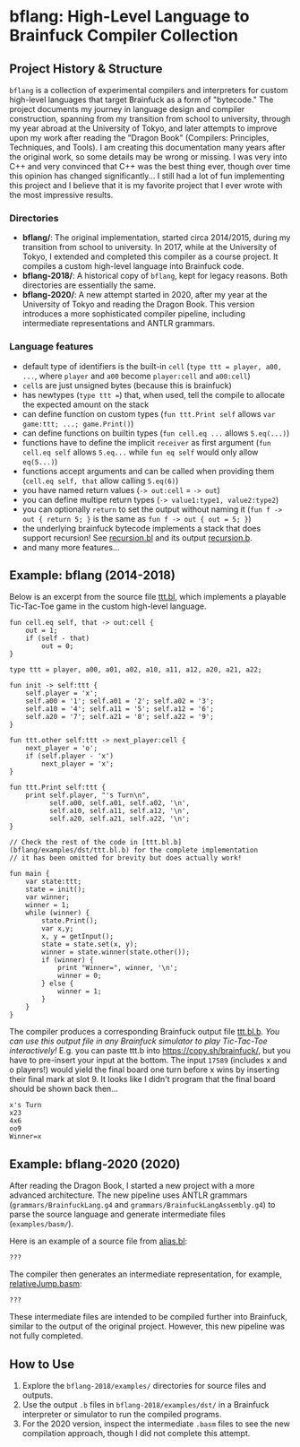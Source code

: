 # bflang: High-Level Language to Brainfuck Compiler Collection

## Project History & Structure

`bflang` is a collection of experimental compilers and interpreters for custom high-level languages that target Brainfuck as a form of "bytecode." The project documents my journey in language design and compiler construction, spanning from my transition from school to university, through my year abroad at the University of Tokyo, and later attempts to improve upon my work after reading the "Dragon Book" (Compilers: Principles, Techniques, and Tools).
I am creating this documentation many years after the original work, so some details may be wrong or missing.
I was very into C++ and very convinced that C++ was the best thing ever, though over time this opinion has changed significantly... I still had a lot of fun implementing this project and I believe that it is my favorite project that I ever wrote with the most impressive results.

### Directories

- **bflang/**: The original implementation, started circa 2014/2015, during my transition from school to university. In 2017, while at the University of Tokyo, I extended and completed this compiler as a course project. It compiles a custom high-level language into Brainfuck code.
- **bflang-2018/**: A historical copy of `bflang`, kept for legacy reasons. Both directories are essentially the same.
- **bflang-2020/**: A new attempt started in 2020, after my year at the University of Tokyo and reading the Dragon Book. This version introduces a more sophisticated compiler pipeline, including intermediate representations and ANTLR grammars.

### Language features

- default type of identifiers is the built-in `cell` (`type ttt = player, a00, ...`, where `player` and `a00` become `player:cell` and `a00:cell`)
- `cell`s are just unsigned bytes (because this is brainfuck)
- has newtypes (`type ttt =`) that, when used, tell the compile to allocate the expected amount on the stack
- can define function on custom types (`fun ttt.Print self` allows `var game:ttt; ...; game.Print()`)
- can define functions on builtin types (`fun cell.eq ...` allows `5.eq(...)`)
- functions have to define the implicit `receiver` as first argument (`fun cell.eq self` allows `5.eq...` while `fun eq self` would only allow `eq(5...)`)
- functions accept arguments and can be called when providing them (`cell.eq self, that` allow calling `5.eq(6)`)
- you have named return values (`-> out:cell` = `-> out`)
- you can define multipe return types (`-> value1:type1, value2:type2`)
- you can optionally `return` to set the output without naming it (`fun f -> out { return 5; }` is the same as `fun f -> out { out = 5; }`)
- the underlying brainfuck bytecode implements a stack that does support recursion! See [recursion.bl](bflang/examples/recursion.bl) and its output [recursion.b](bflang/examples/dst/recursion.b).
- and many more features...

## Example: bflang (2014-2018)

Below is an excerpt from the source file [ttt.bl](bflang/examples/ttt.bl), which implements a playable Tic-Tac-Toe game in the custom high-level language.

```bl
fun cell.eq self, that -> out:cell {
	out = 1;
	if (self - that)
		out = 0;
}

type ttt = player, a00, a01, a02, a10, a11, a12, a20, a21, a22;

fun init -> self:ttt {
	self.player = 'x';
	self.a00 = '1'; self.a01 = '2'; self.a02 = '3';
	self.a10 = '4'; self.a11 = '5'; self.a12 = '6';
	self.a20 = '7'; self.a21 = '8'; self.a22 = '9';
}

fun ttt.other self:ttt -> next_player:cell {
	next_player = 'o';
	if (self.player - 'x')
		next_player = 'x';
}

fun ttt.Print self:ttt {
	print self.player, "'s Turn\n",
		  self.a00, self.a01, self.a02, '\n',
		  self.a10, self.a11, self.a12, '\n',
		  self.a20, self.a21, self.a22, '\n';
}

// Check the rest of the code in [ttt.bl.b](bflang/examples/dst/ttt.bl.b) for the complete implementation
// it has been omitted for brevity but does actually work!

fun main {
	var state:ttt;
	state = init();
	var winner;
	winner = 1;
	while (winner) {
		state.Print();
		var x,y;
		x, y = getInput();
		state = state.set(x, y);
		winner = state.winner(state.other());
		if (winner) {
			print "Winner=", winner, '\n';
			winner = 0;
		} else {
			winner = 1;
		}
	}
}
```

The compiler produces a corresponding Brainfuck output file [ttt.bl.b](`bflang/examples/dst/ttt.bl.b`). _You can use this output file in any Brainfuck simulator to play Tic-Tac-Toe interactively!_ E.g. you can paste ttt.b into https://copy.sh/brainfuck/, but you have to pre-insert your input at the bottom. The input `17589` (includes x and o players!) would yield the final board one turn before x wins by inserting their final mark at slot 9. It looks like I didn't program that the final board should be shown back then...
```
x's Turn
x23
4x6
oo9
Winner=x
```

## Example: bflang-2020 (2020)

After reading the Dragon Book, I started a new project with a more advanced architecture. The new pipeline uses ANTLR grammars (`grammars/BrainfuckLang.g4` and `grammars/BrainfuckLangAssembly.g4`) to parse the source language and generate intermediate files (`examples/basm/`).

Here is an example of a source file from [alias.bl](bflang-2020/examples/bl/alias.bl):

```bflang
???
```

The compiler then generates an intermediate representation, for example, [relativeJump.basm](bflang-2020/examples/basm/relativeJump.basm):

```basm
???
```

These intermediate files are intended to be compiled further into Brainfuck, similar to the output of the original project. However, this new pipeline was not fully completed.

## How to Use

1. Explore the `bflang-2018/examples/` directories for source files and outputs.
2. Use the output `.b` files in `bflang-2018/examples/dst/` in a Brainfuck interpreter or simulator to run the compiled programs.
3. For the 2020 version, inspect the intermediate `.basm` files to see the new compilation approach, though I did not complete this attempt.
